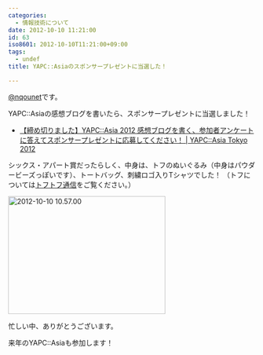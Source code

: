 ```yaml
---
categories:
  - 情報技術について
date: 2012-10-10 11:21:00
id: 63
iso8601: 2012-10-10T11:21:00+09:00
tags:
  - undef
title: YAPC::Asiaのスポンサープレゼントに当選した！

---
```


<p><a href="https://twitter.com/nqounet">@nqounet</a>です。</p> <p>YAPC::Asiaの感想ブログを書いたら、スポンサープレゼントに当選しました！</p> <ul><li><a href="http://yapcasia.org/2012/news/yapcasia-2012-present.html">【締め切りました】YAPC::Asia 2012 感想ブログを書く、参加者アンケートに答えてスポンサープレゼントに応募してください！ | YAPC::Asia Tokyo 2012</a></li></ul><p>シックス・アパート賞だったらしく、中身は、トフのぬいぐるみ（中身はパウダービーズっぽいです）、トートバッグ、刺繍ロゴ入りTシャツでした！ （トフについては<a href="http://blog.sixapart.jp/cat1289/">トフトフ通信</a>をご覧ください。）</p> <p><a href="http://www.flickr.com/photos/33967289@N07/8072744934/" title="2012-10-10 10.57.00 by nqou.net, on Flickr"><img src="http://farm9.staticflickr.com/8036/8072744934_573cac2b51_n.jpg" width="320" height="240" alt="2012-10-10 10.57.00"></a></p> <p>忙しい中、ありがとうございます。</p> <p>来年のYAPC::Asiaも参加します！</p>    	